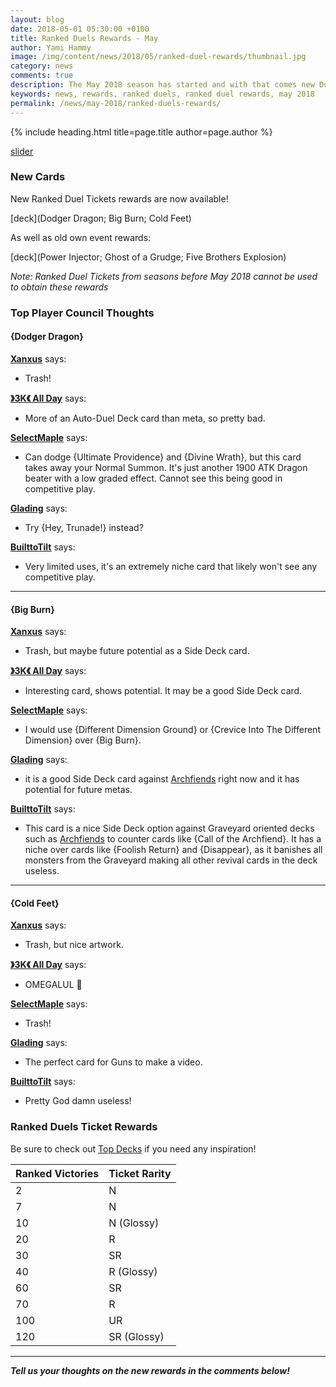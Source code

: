 ```yaml
---
layout: blog
date: 2018-05-01 05:30:00 +0100
title: Ranked Duels Rewards - May
author: Yami Hammy
image: /img/content/news/2018/05/ranked-duel-rewards/thumbnail.jpg
category: news
comments: true
description: The May 2018 season has started and with that comes new Duel Rewards. Check here for an overview of all the new obtainable cards!
keywords: news, rewards, ranked duels, ranked duel rewards, may 2018
permalink: /news/may-2018/ranked-duels-rewards/
---
```


{% include heading.html title=page.title author=page.author %}

[slider](/img/content/news/2018/05/ranked-duel-rewards/ranked-rewards.png)

### New Cards

New Ranked Duel Tickets rewards are now available!

[deck](Dodger Dragon; Big Burn; Cold Feet)

As well as old own event rewards:

[deck](Power Injector; Ghost of a Grudge; Five Brothers Explosion)

*Note: Ranked Duel Tickets from seasons before May 2018 cannot be used to obtain these rewards*

### Top Player Council Thoughts

#### {Dodger Dragon}

**[Xanxus](/top-player-council/Xanxus/)** says:
- Trash!

**[》3K《 All Day](/top-player-council/3KAllDay/)** says:
- More of an Auto-Duel Deck card than meta, so pretty bad.

**[SelectMaple](/top-player-council/SelectMaple/)** says:
- Can dodge {Ultimate Providence} and {Divine Wrath}, but this card takes away your Normal Summon. It's just another 1900 ATK Dragon beater with a low graded effect. Cannot see this being good in competitive play.

**[Glading](/top-player-council/Glading/)** says:
- Try {Hey, Trunade!} instead?

**[BuilttoTilt](/top-player-council/BuilttoTilt/)** says:
- Very limited uses, it's an extremely niche card that likely won't see any competitive play.

---

#### {Big Burn}

**[Xanxus](/top-player-council/Xanxus/)** says:
- Trash, but maybe future potential as a Side Deck card.

**[》3K《 All Day](/top-player-council/3KAllDay/)** says:
- Interesting card, shows potential. It may be a good Side Deck card. 

**[SelectMaple](/top-player-council/SelectMaple/)** says:
- I would use {Different Dimension Ground} or {Crevice Into The Different Dimension} over {Big Burn}.

**[Glading](/top-player-council/Glading/)** says:
- it is a good Side Deck card against [Archfiends](/tier-list/deck-types/archfiends/) right now and it has potential for future metas.

**[BuilttoTilt](/top-player-council/BuilttoTilt/)** says:
- This card is a nice Side Deck option against Graveyard oriented decks such as [Archfiends](/tier-list/deck-types/archfiends/) to counter cards like {Call of the Archfiend}. It has a niche over cards like {Foolish Return} and {Disappear}, as it banishes all monsters from the Graveyard making all other revival cards in the deck useless.

---

#### {Cold Feet}

**[Xanxus](/top-player-council/Xanxus/)** says:
- Trash, but nice artwork.

**[》3K《 All Day](/top-player-council/3KAllDay/)** says:
- OMEGALUL 🚮

**[SelectMaple](/top-player-council/SelectMaple/)** says:
- Trash!

**[Glading](/top-player-council/Glading/)** says:
- The perfect card for Guns to make a video.

**[BuilttoTilt](/top-player-council/BuilttoTilt/)** says:
- Pretty God damn useless!

### Ranked Duels Ticket Rewards

Be sure to check out [Top Decks](/top-decks/) if you need any inspiration! 

| Ranked Victories | Ticket Rarity | 
|--|--|
| 2 | N |
| 7 | N |
| 10 | N (Glossy) |
| 20 | R |
| 30 | SR |
| 40 | R (Glossy) |
| 60 | SR |
| 70 | R |
| 100 | UR |
| 120 | SR (Glossy) |

---

***Tell us your thoughts on the new rewards in the comments below!***